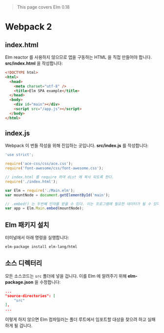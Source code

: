 > This page covers Elm 0.18

# Webpack 2

## index.html

Elm reactor 를 사용하지 않으므로 앱을 구동하는 HTML 을 직접 만들어야 합니다. __src/index.html__ 을 작성합니다:

```html
<!DOCTYPE html>
<html>
  <head>
    <meta charset="utf-8" />
    <title>Elm SPA example</title>
  </head>
  <body>
    <div id="main"></div>
    <script src="/app.js"></script>
  </body>
</html>
```

## index.js

Webpack 이 번들 작성을 위해 진입하는 곳입니다. __src/index.js__ 를 작성합니다:

```js
'use strict';

require('ace-css/css/ace.css');
require('font-awesome/css/font-awesome.css');

// index.html 를 require 하여 dist 에 복사 되도록 한다.
require('./index.html');

var Elm = require('./Main.elm');
var mountNode = document.getElementById('main');

// .embed() 는 두번째 인자를 받을 수 있다. 이는 프로그램에 필요한 데이터가 될 수 있다. (예: userID, 토큰 등)
var app = Elm.Main.embed(mountNode);
```

## Elm 패키지 설치

터미널에서 아래 명령을 실행합니다:

```bash
elm-package install elm-lang/html
```

## 소스 디렉터리

모든 소스코드는 `src` 폴더에 넣을 겁니다. 이를 Elm 에 알려주기 위해 __elm-package.json__ 을 수정합니다:

```json
...
"source-directories": [
    "src"
],
...
```

이렇게 하지 않으면 Elm 컴파일러는 폴더 루트에서 임포트할 대상을 찾으려 하고 실패하게 될 겁니다.
